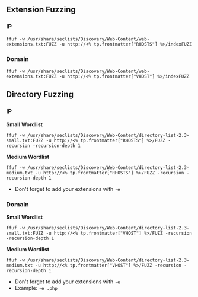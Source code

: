 ## Extension Fuzzing
### IP
```shell
ffuf -w /usr/share/seclists/Discovery/Web-Content/web-extensions.txt:FUZZ -u http://<% tp.frontmatter["RHOSTS"] %>/indexFUZZ 
```

### Domain
```shell
ffuf -w /usr/share/seclists/Discovery/Web-Content/web-extensions.txt:FUZZ -u http://<% tp.frontmatter["VHOST"] %>/indexFUZZ 
```


## Directory Fuzzing
### IP 
**Small Wordlist**
```shell
ffuf -w /usr/share/seclists/Discovery/Web-Content/directory-list-2.3-small.txt:FUZZ -u http://<% tp.frontmatter["RHOSTS"] %>/FUZZ -recursion -recursion-depth 1
```

**Medium Wordlist**
```shell
ffuf -w /usr/share/seclists/Discovery/Web-Content/directory-list-2.3-medium.txt -u http://<% tp.frontmatter["RHOSTS"] %>/FUZZ -recursion -recursion-depth 1
```
- Don't forget to add your extensions with `-e`

### Domain
**Small Wordlist**
```shell
ffuf -w /usr/share/seclists/Discovery/Web-Content/directory-list-2.3-small.txt:FUZZ -u http://<% tp.frontmatter["VHOST"] %>/FUZZ -recursion -recursion-depth 1
```

**Medium Wordlist**
```shell
ffuf -w /usr/share/seclists/Discovery/Web-Content/directory-list-2.3-medium.txt -u http://<% tp.frontmatter["VHOST"] %>/FUZZ -recursion -recursion-depth 1
```
- Don't forget to add your extensions with `-e` 
- Example: `-e .php` 
